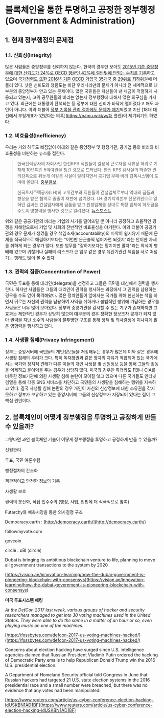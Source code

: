 # 블록체인을 통한 투명하고 공정한 정부행정\(Government & Administration\)

## 1. 현재 정부행정의 문제점

### 1.1. 신뢰성\(Integrity\)

많은 사람들은 중앙정부를 신뢰하지 않는다. 한국의 경우만 보아도 [2015년 기준 중앙정부에 대한 신뢰도가 24%로 OECD 평균인 42%에 절반밖에 안되는 수치를 기록](http://newbc.kr/bbs/board.php?bo_table=news1&wr_id=2217)하고 있으며 [국가청렴도 또한 2016년 기준 OECD 가입국 35개국 중 29위로 최하위권](http://www.sciencetimes.co.kr/?news=블록체인으로-정부-신뢰도-향상)에 머물러 있다. 낮은 신뢰도와 청렴도는 비단 우리나라만의 문제가 아니라 전 세계적으로 대부분의 중앙정부가 안고 있는 문제이다. 많은 국민들은 자신들이 낸 세금이 적절하게 사용되고 있는지, 고위 공무원들의 비리는 없는지 정부행정에 대해서 많은 의구심을 가지고 있다. 최근에는 대통령이 탄핵되는 등 정부에 대한 신뢰가 바닥에 떨어졌다고 해도 과언이 아니다. 이와 더불어 [정부 기록물 관리 절차에도 문제가 제기](http://news.jtbc.joins.com/article/article.aspx?news_id=NB11436656)되었고 지난 [18대 대선에서 부정개표가 있었다는 의혹](https://namu.wiki/w/더 플랜)이 제기되기도 하였다.

### 1.2. 비효율성\(Inefficiency\)

우리는 거의 하루도 빠짐없이 아래와 같은 중앙정부 및 행정기관, 공기업 등의 비리와 비효율성을 비판하는 뉴스를 접한다.

> 한국전력공사의 자회사인 한전KPS 직원들이 일용직 근로자를 서류상 허위로 기재해 10년여간 5억여원을 챙긴 것으로 드러났다. 한전 KPS 감사실의 허술한 관리감독으로 뒤늦게 이같은 사실이 알려지면서 공기업 부패·비리 감독시스템이 도마에 올랐다. [중부일보](http://www.joongboo.com/?mod=news&act=articleView&idxno=1166693).
>
> 한국토지주택공사\(LH\)의 고위간부와 직원들이 건설업체로부터 억대의 금품과 향응을 받은 혐의로 줄줄이 재판에 넘겨졌다. LH 경기지역본부 전문위원으로 일하던 김씨는 건설업자에게 금품을 받고 원청업체를 상대로 특정 업체에 하도급을 주도록 영향력을 행사한 것으로 알려졌다. [뉴스포스트](http://www.newspost.kr/news/articleView.html?idxno=53887).

위와 같은 공공기관의 비리는 기업의 사기를 떨어뜨릴 뿐 아니라 공정하고 효율적인 경쟁을 저해함으로써 기업 및 사회의 전반적인 비효율성을 야기한다. 이와 더불어 공공기관의 경우 문제가 생겼을 경우 책임소재\(accountability\)의 파악이 쉽지않기 때문에 문제를 적극적으로 해결하기보다는 "이번만 은근슬쩍 넘어가면 되겠지"라는 안이한 자세를 취하게 되는 경우가 많다. 또한 업무를 "잘하기보다는 망치지만 말자"라는 의식이 팽배해 있으며 귀찮거나 실패의 리스크가 큰 업무 같은 경우 유관기관간 책임을 서로 떠넘기는 행태도 많이 볼 수 있다.

### 1.3. 권력의 집중\(Concentration of Power\)

국민은 투표를 통해 대리인\(delegate\)을 선정하고 그들은 국민을 대신해서 권력을 행사한다. 하지만 사람들은 그들의 대리인이 권력을 행사하는 과정에서 그 권력을 남용하는 경우를 수도 없이 목격해왔다. 많은 정치인들이 앞에서는 국가를 위해 헌신하는 척을 하면서 뒤로는 자신의 권력을 남용하여 사익을 취하거나 불법적인 행위에 가담하는 경우를 사람들은 너무 많이 보아왔다. 정부와 중앙기관을 감시할 수 있는 기구가 존재하지만 그 효과는 제한적인 경우가 상당히 많으며 대부분의 경우 정확한 정보조차 공개가 되지 않아 권력을 지닌 소수의 사람들이 불투명한 구조를 통해 정책 및 의사결정에 지나치게 많은 영향력을 행사하고 있다.

### 1.4. 사생활 침해\(Privacy Infringement\)

정부는 중앙서버에 국민들의 개인정보들을 저장해두는 경우가 많은데 이와 같은 경우에 사생활 침해의 우려가 크다. 특히 독재정권과 같은 정치의 자유가 억압되어 있는 국가에서는 국가와 정치적 견해가 다른 이들의 개인 사생활 및 신원정보 등을 통해 그들의 활동을 억제하고 불이익을 주는 경우가 상당히 많다. 미국의 경우만 하더라도 FBI나 CIA를 비롯한 정보기관에 의한 사생활 침해 논란이 끊이질 않고 있으며 다른 국가들도 인터넷 검열을 통해 각종 SNS 서비스를 차단하고 국민들의 사생활을 침해하는 행위를 지속하고 있다. 결국 사생활 침해 논란의 경우 개인이 자신의 신상정보에 대한 소유권을 갖지 못하고 정부가 보유하고 있는 중앙서버에 그들의 신상정보가 저장되어 있다는 점이 그 핵심 원인이다.

## 2. 블록체인이 어떻게 정부행정을 투명하고 공정하게 만들 수 있을까?

그렇다면 과연 블록체인 기술이 어떻게 정부행정을 투명하고 공정하게 만들 수 있을까?

신원관리

투표, 국민 여론수렴 

행정절차의 간소화

객관적이고 안전한 정보의 기록

사생활 보호

권력의 분산화, 직접 민주주의 \(행정, 사법, 입법에 더 적극적으로 참여\)

Futarchy와 예측시장을 통한 의사결정 구조

Democracy.earth : [http://democracy.earth/](http://democracy.earth/)

followmyvote.com

govcoin

circle : uBI \(circle\)

Dubai is bringing its ambitious blockchain venture to life, planning to move all government transactions to the system by 2020

[https://vision.ae/innovation-learning/how-the-dubai-government-is-pioneering-blockchain-with-consensys](https://vision.ae/innovation-learning/how-the-dubai-government-is-pioneering-blockchain-with-consensys)

**미국 투표시스템 해킹**

_At the DefCon 2017 last week, various groups of hacker and security researchers managed to get into 30 voting machines used in the United States. They were able to do the same in a matter of an hour or so, even playing music on one of the machines._

[https://fossbytes.com/defcon-2017-us-voting-machines-hacked/](https://fossbytes.com/defcon-2017-us-voting-machines-hacked/)

Concerns about election hacking have surged since U.S. intelligence agencies claimed that Russian President Vladimir Putin ordered the hacking of Democratic Party emails to help Republican Donald Trump win the 2016 U.S. presidential election.

A Department of Homeland Security official told Congress in June that Russian hackers had targeted 21 U.S. state election systems in the 2016 presidential race and a small number were breached, but there was no evidence that any votes had been manipulated.

[https://www.reuters.com/article/us-cyber-conference-election-hacking-idUSKBN1AD1BF](https://www.reuters.com/article/us-cyber-conference-election-hacking-idUSKBN1AD1BF)

